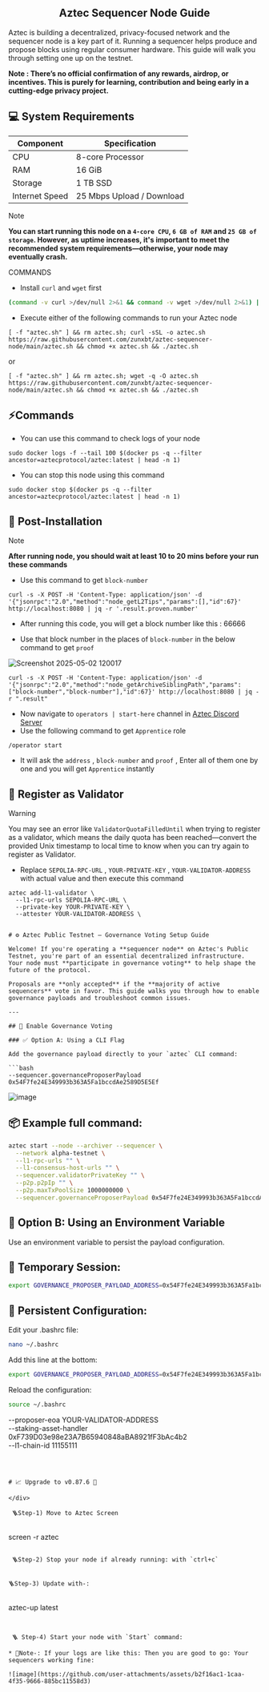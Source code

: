 
<h2 align=center>Aztec Sequencer Node Guide</h2>

Aztec is building a decentralized, privacy-focused network and the sequencer node is a key part of it. Running a sequencer helps produce and propose blocks using regular consumer hardware. This guide will walk you through setting one up on the testnet.

**Note : There’s no official confirmation of any rewards, airdrop, or incentives. This is purely for learning, contribution and being early in a cutting-edge privacy project.**

## 💻 System Requirements

| Component      | Specification               |
|----------------|-----------------------------|
| CPU            | 8-core Processor            |
| RAM            | 16 GiB                      |
| Storage        | 1 TB SSD                    |
| Internet Speed | 25 Mbps Upload / Download   |

> [!Note]
> **You can start running this node on a `4-core CPU`, `6 GB of RAM` and `25 GB of storage`. However, as uptime increases, it's important to meet the recommended system requirements—otherwise, your node may eventually crash.**



COMMANDS

- Install `curl` and `wget` first
```bash
(command -v curl >/dev/null 2>&1 && command -v wget >/dev/null 2>&1) || sudo apt-get update; command -v curl >/dev/null 2>&1 || sudo apt-get install -y curl; command -v wget >/dev/null 2>&1 || sudo apt-get install -y wget
```
- Execute either of the following commands to run your Aztec node

```
[ -f "aztec.sh" ] && rm aztec.sh; curl -sSL -o aztec.sh https://raw.githubusercontent.com/zunxbt/aztec-sequencer-node/main/aztec.sh && chmod +x aztec.sh && ./aztec.sh
```
or
```
[ -f "aztec.sh" ] && rm aztec.sh; wget -q -O aztec.sh https://raw.githubusercontent.com/zunxbt/aztec-sequencer-node/main/aztec.sh && chmod +x aztec.sh && ./aztec.sh
```
## ⚡Commands
- You can use this command to check logs of your node
```
sudo docker logs -f --tail 100 $(docker ps -q --filter ancestor=aztecprotocol/aztec:latest | head -n 1)
```
- You can stop this node using this command
```
sudo docker stop $(docker ps -q --filter ancestor=aztecprotocol/aztec:latest | head -n 1)
```
## 🧩 Post-Installation
> [!Note]
> **After running node, you should wait at least 10 to 20 mins before your run these commands**

- Use this command to get `block-number`
```
curl -s -X POST -H 'Content-Type: application/json' -d '{"jsonrpc":"2.0","method":"node_getL2Tips","params":[],"id":67}' http://localhost:8080 | jq -r '.result.proven.number'
```
- After running this code, you will get a block number like this : 66666

- Use that block number in the places of `block-number` in the below command to get `proof`
    
![Screenshot 2025-05-02 120017](https://github.com/user-attachments/assets/ed5ba08e-a1a9-48bc-8518-b23211ac7588)

```
curl -s -X POST -H 'Content-Type: application/json' -d '{"jsonrpc":"2.0","method":"node_getArchiveSiblingPath","params":["block-number","block-number"],"id":67}' http://localhost:8080 | jq -r ".result"
```

- Now navigate to `operators | start-here` channel in [Aztec Discord Server](https://discord.com/invite/aztec)
- Use the following command to get `Apprentice` role
```
/operator start
```
- It will ask the `address` , `block-number` and `proof` , Enter all of them one by one and you will get `Apprentice` instantly

## 🚀 Register as Validator
>[!WARNING]
>You may see an error like `ValidatorQuotaFilledUntil` when trying to register as a validator, which means the daily quota has been reached—convert the provided Unix timestamp to local time to know when you can try again to register as Validator.

- Replace `SEPOLIA-RPC-URL` , `YOUR-PRIVATE-KEY` , `YOUR-VALIDATOR-ADDRESS` with actual value and then execute this command
```
aztec add-l1-validator \
  --l1-rpc-urls SEPOLIA-RPC-URL \
  --private-key YOUR-PRIVATE-KEY \
  --attester YOUR-VALIDATOR-ADDRESS \


# ⚙️ Aztec Public Testnet — Governance Voting Setup Guide

Welcome! If you're operating a **sequencer node** on Aztec's Public Testnet, you're part of an essential decentralized infrastructure. Your node must **participate in governance voting** to help shape the future of the protocol.

Proposals are **only accepted** if the **majority of active sequencers** vote in favor. This guide walks you through how to enable governance payloads and troubleshoot common issues.

---

## 🧾 Enable Governance Voting

### ✅ Option A: Using a CLI Flag

Add the governance payload directly to your `aztec` CLI command:

```bash
--sequencer.governanceProposerPayload 0x54F7fe24E349993b363A5Fa1bccdAe2589D5E5Ef
```
![image](https://github.com/user-attachments/assets/f929e5b0-c14f-49d4-860d-d7dc22055c4f)



## 📦 Example full command:

```bash
aztec start --node --archiver --sequencer \
  --network alpha-testnet \
  --l1-rpc-urls "" \
  --l1-consensus-host-urls "" \
  --sequencer.validatorPrivateKey "" \
  --p2p.p2pIp "" \
  --p2p.maxTxPoolSize 1000000000 \
  --sequencer.governanceProposerPayload 0x54F7fe24E349993b363A5Fa1bccdAe2589D5E5Ef
```


## 🧬 Option B: Using an Environment Variable
Use an environment variable to persist the payload configuration.


## 🧪 Temporary Session:
```bash
export GOVERNANCE_PROPOSER_PAYLOAD_ADDRESS=0x54F7fe24E349993b363A5Fa1bccdAe2589D5E5Ef
```


## 💾 Persistent Configuration:
Edit your .bashrc file:

```bash
nano ~/.bashrc
```

Add this line at the bottom:

```bash
export GOVERNANCE_PROPOSER_PAYLOAD_ADDRESS=0x54F7fe24E349993b363A5Fa1bccdAe2589D5E5Ef
```

Reload the configuration:

```bash
source ~/.bashrc
```


  --proposer-eoa YOUR-VALIDATOR-ADDRESS \
  --staking-asset-handler 0xF739D03e98e23A7B65940848aBA8921fF3bAc4b2 \
  --l1-chain-id 11155111
```



# 📈 Upgrade to v0.87.6 🧃

</div>

 🪜Step-1) Move to Aztec Screen


```
screen -r aztec
```

 🪜Step-2) Stop your node if already running: with `ctrl+c`


🪜Step-3) Update with-:


```
aztec-up latest
```


 🪜 Step-4) Start your node with `Start` command: 

* 📣Note-: If your logs are like this: Then you are good to go: Your sequencers working fine: 

![image](https://github.com/user-attachments/assets/b2f16ac1-1caa-4f35-9666-885bc11558d3)

